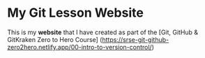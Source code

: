 # My Git Lesson Website

This is my **website** that I have created as part of the [Git, GitHub & GitKraken Zero to Hero Course] (https://srse-git-github-zero2hero.netlify.app/00-intro-to-version-control/)

